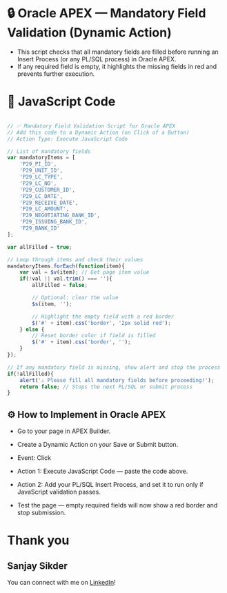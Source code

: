 # 🔒 Oracle APEX — Mandatory Field Validation (Dynamic Action)

- This script checks that all mandatory fields are filled before running an Insert Process (or any PL/SQL process) in Oracle APEX.
- If any required field is empty, it highlights the missing fields in red and prevents further execution.



# 📜 JavaScript Code
```javaScript

// ✅ Mandatory Field Validation Script for Oracle APEX
// Add this code to a Dynamic Action (on Click of a Button)
// Action Type: Execute JavaScript Code

// List of mandatory fields
var mandatoryItems = [
    'P29_PI_ID',
    'P29_UNIT_ID',
    'P29_LC_TYPE',
    'P29_LC_NO',
    'P29_CUSTOMER_ID',
    'P29_LC_DATE',
    'P29_RECEIVE_DATE',
    'P29_LC_AMOUNT',
    'P29_NEGOTIATING_BANK_ID',
    'P29_ISSUING_BANK_ID',
    'P29_BANK_ID'
];

var allFilled = true;

// Loop through items and check their values
mandatoryItems.forEach(function(item){
    var val = $v(item); // Get page item value
    if(!val || val.trim() === ''){
        allFilled = false;

        // Optional: clear the value
        $s(item, '');

        // Highlight the empty field with a red border
        $('#' + item).css('border', '2px solid red');
    } else {
        // Reset border color if field is filled
        $('#' + item).css('border', '');
    }
});

// If any mandatory field is missing, show alert and stop the process
if(!allFilled){
    alert('⚠️ Please fill all mandatory fields before proceeding!');
    return false; // Stops the next PL/SQL or submit process
}


```

## ⚙️ How to Implement in Oracle APEX

- Go to your page in APEX Builder.

- Create a Dynamic Action on your Save or Submit button.

- Event: Click

- Action 1: Execute JavaScript Code — paste the code above.

- Action 2: Add your PL/SQL Insert Process, and set it to run only if JavaScript validation passes.

- Test the page — empty required fields will now show a red border and stop submission.

 # Thank you
 ## Sanjay Sikder

 You can connect with me on [LinkedIn](https://www.linkedin.com/in/sanjay-sikder/)!
